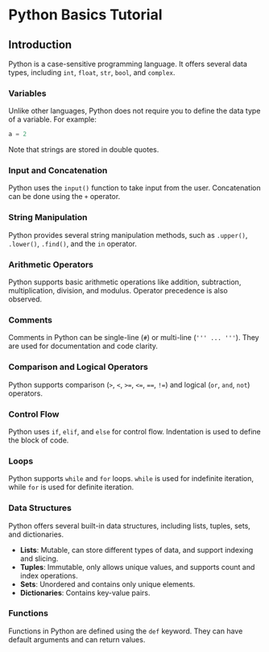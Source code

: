# Python Basics Tutorial

## Introduction

Python is a case-sensitive programming language. It offers several data types, including `int`, `float`, `str`, `bool`, and `complex`.

### Variables

Unlike other languages, Python does not require you to define the data type of a variable. For example:

```python
a = 2
```

Note that strings are stored in double quotes.

### Input and Concatenation

Python uses the `input()` function to take input from the user. Concatenation can be done using the `+` operator.

### String Manipulation

Python provides several string manipulation methods, such as `.upper()`, `.lower()`, `.find()`, and the `in` operator.

### Arithmetic Operators

Python supports basic arithmetic operations like addition, subtraction, multiplication, division, and modulus. Operator precedence is also observed.

### Comments

Comments in Python can be single-line (`#`) or multi-line (`''' ... '''`). They are used for documentation and code clarity.

### Comparison and Logical Operators

Python supports comparison (`>`, `<`, `>=`, `<=`, `==`, `!=`) and logical (`or`, `and`, `not`) operators.

### Control Flow

Python uses `if`, `elif`, and `else` for control flow. Indentation is used to define the block of code.

### Loops

Python supports `while` and `for` loops. `while` is used for indefinite iteration, while `for` is used for definite iteration.

### Data Structures

Python offers several built-in data structures, including lists, tuples, sets, and dictionaries.

- **Lists**: Mutable, can store different types of data, and support indexing and slicing.
- **Tuples**: Immutable, only allows unique values, and supports count and index operations.
- **Sets**: Unordered and contains only unique elements.
- **Dictionaries**: Contains key-value pairs.

### Functions

Functions in Python are defined using the `def` keyword. They can have default arguments and can return values.

